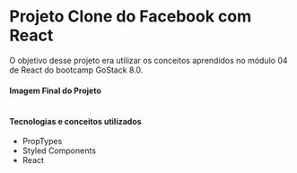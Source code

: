 
# Projeto Clone do Facebook com React

O objetivo desse projeto era utilizar os conceitos aprendidos no módulo 04 de React do bootcamp GoStack 8.0.

#### Imagem Final do Projeto

![]()

#### Tecnologias e conceitos utilizados

+ PropTypes
+ Styled Components
+ React

